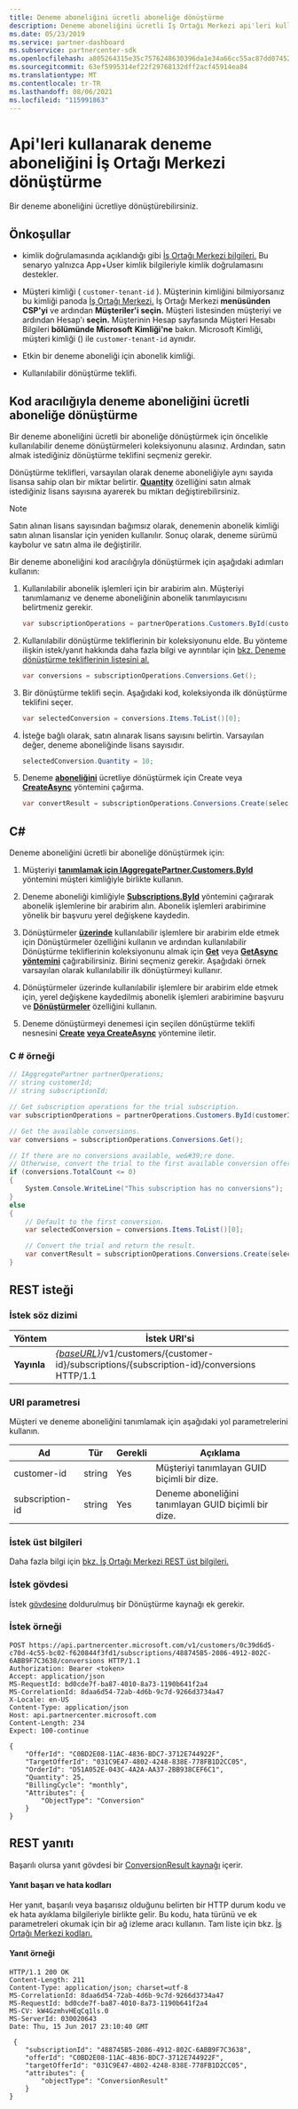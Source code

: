 ```yaml
---
title: Deneme aboneliğini ücretli aboneliğe dönüştürme
description: Deneme aboneliğini ücretli İş Ortağı Merkezi api'leri kullanmayı öğrenin.
ms.date: 05/23/2019
ms.service: partner-dashboard
ms.subservice: partnercenter-sdk
ms.openlocfilehash: a805264315e35c7576248630396da1e34a66cc55ac87dd07452f1615edbc0af4
ms.sourcegitcommit: 63ef5995314ef22f29768132dff2acf45914ea84
ms.translationtype: MT
ms.contentlocale: tr-TR
ms.lasthandoff: 08/06/2021
ms.locfileid: "115991863"
---
```

# <a name="convert-a-trial-subscription-to-paid-using-partner-center-apis"></a>Api'leri kullanarak deneme aboneliğini İş Ortağı Merkezi dönüştürme

Bir deneme aboneliğini ücretliye dönüştürebilirsiniz.

## <a name="prerequisites"></a>Önkoşullar

- kimlik doğrulamasında açıklandığı gibi [İş Ortağı Merkezi bilgileri.](partner-center-authentication.md) Bu senaryo yalnızca App+User kimlik bilgileriyle kimlik doğrulamasını destekler.

- Müşteri kimliği ( `customer-tenant-id` ). Müşterinin kimliğini bilmiyorsanız bu kimliği panoda [İş Ortağı Merkezi.](https://partner.microsoft.com/dashboard) İş Ortağı Merkezi **menüsünden CSP'yi** ve ardından **Müşteriler'i seçin.** Müşteri listesinden müşteriyi ve ardından Hesap'ı **seçin.** Müşterinin Hesap sayfasında Müşteri Hesabı Bilgileri **bölümünde Microsoft** **Kimliği'ne** bakın. Microsoft Kimliği, müşteri kimliği () ile `customer-tenant-id` aynıdır.

- Etkin bir deneme aboneliği için abonelik kimliği.

- Kullanılabilir dönüştürme teklifi.

## <a name="convert-a-trial-subscription-to-a-paid-subscription-through-code"></a>Kod aracılığıyla deneme aboneliğini ücretli aboneliğe dönüştürme

Bir deneme aboneliğini ücretli bir aboneliğe dönüştürmek için öncelikle kullanılabilir deneme dönüştürmeleri koleksiyonunu alasınız. Ardından, satın almak istediğiniz dönüştürme teklifini seçmeniz gerekir.

Dönüştürme teklifleri, varsayılan olarak deneme aboneliğiyle aynı sayıda lisansa sahip olan bir miktar belirtir. [**Quantity**](/dotnet/api/microsoft.store.partnercenter.models.subscriptions.conversion.quantity) özelliğini satın almak istediğiniz lisans sayısına ayarerek bu miktarı değiştirebilirsiniz.

> [!NOTE]
> Satın alınan lisans sayısından bağımsız olarak, denemenin abonelik kimliği satın alınan lisanslar için yeniden kullanılır. Sonuç olarak, deneme sürümü kaybolur ve satın alma ile değiştirilir.

Bir deneme aboneliğini kod aracılığıyla dönüştürmek için aşağıdaki adımları kullanın:

1. Kullanılabilir abonelik işlemleri için bir arabirim alın. Müşteriyi tanımlamanız ve deneme aboneliğinin abonelik tanımlayıcısını belirtmeniz gerekir.

    ``` csharp
    var subscriptionOperations = partnerOperations.Customers.ById(customerId).Subscriptions.ById(subscriptionId);
    ```

2. Kullanılabilir dönüştürme tekliflerinin bir koleksiyonunu elde. Bu yönteme ilişkin istek/yanıt hakkında daha fazla bilgi ve ayrıntılar için [bkz. Deneme dönüştürme tekliflerinin listesini al.](get-a-list-of-trial-conversion-offers.md)

    ``` csharp
    var conversions = subscriptionOperations.Conversions.Get();
    ```

3. Bir dönüştürme teklifi seçin. Aşağıdaki kod, koleksiyonda ilk dönüştürme teklifini seçer.

    ``` csharp
    var selectedConversion = conversions.Items.ToList()[0];
    ```

4. İsteğe bağlı olarak, satın alınarak lisans sayısını belirtin. Varsayılan değer, deneme aboneliğinde lisans sayısıdır.

    ``` csharp
    selectedConversion.Quantity = 10;
    ```

5. Deneme [**aboneliğini**](/dotnet/api/microsoft.store.partnercenter.subscriptions.isubscriptionupgradecollection.create) ücretliye dönüştürmek için Create veya [**CreateAsync**](/dotnet/api/microsoft.store.partnercenter.subscriptions.isubscriptionupgradecollection.createasync) yöntemini çağırma.

    ``` csharp
    var convertResult = subscriptionOperations.Conversions.Create(selectedConversion);
    ```

## <a name="c"></a>C\#

Deneme aboneliğini ücretli bir aboneliğe dönüştürmek için:

1. Müşteriyi [**tanımlamak için IAggregatePartner.Customers.ById**](/dotnet/api/microsoft.store.partnercenter.customers.icustomercollection.byid) yöntemini müşteri kimliğiyle birlikte kullanın.

2. Deneme aboneliği kimliğiyle [**Subscriptions.ById**](/dotnet/api/microsoft.store.partnercenter.customerusers.icustomerusercollection.byid) yöntemini çağırarak abonelik işlemlerine bir arabirim alın. Abonelik işlemleri arabirimine yönelik bir başvuru yerel değişkene kaydedin.

3. Dönüştürmeler [**üzerinde**](/dotnet/api/microsoft.store.partnercenter.subscriptions.isubscription.conversions) kullanılabilir işlemlere bir arabirim elde etmek için Dönüştürmeler özelliğini kullanın ve ardından kullanılabilir Dönüştürme tekliflerinin koleksiyonunu almak için [**Get**](/dotnet/api/microsoft.store.partnercenter.subscriptions.isubscriptionconversioncollection.get) veya [**GetAsync**](/dotnet/api/microsoft.store.partnercenter.subscriptions.isubscriptionconversioncollection.getasync) [**yöntemini**](/dotnet/api/microsoft.store.partnercenter.models.subscriptions.conversion) çağırabilirsiniz. Birini seçmeniz gerekir. Aşağıdaki örnek varsayılan olarak kullanılabilir ilk dönüştürmeyi kullanır.

4. Dönüştürmeler üzerinde kullanılabilir işlemlere bir arabirim elde etmek için, yerel değişkene kaydedilmiş abonelik işlemleri arabirimine başvuru ve [**Dönüştürmeler**](/dotnet/api/microsoft.store.partnercenter.subscriptions.isubscription.conversions) özelliğini kullanın.

5. Deneme dönüştürmeyi denemesi için seçilen dönüştürme teklifi nesnesini [**Create**](/dotnet/api/microsoft.store.partnercenter.subscriptions.isubscriptionupgradecollection.create) [**veya CreateAsync**](/dotnet/api/microsoft.store.partnercenter.subscriptions.isubscriptionupgradecollection.createasync) yöntemine iletir.

### <a name="c-example"></a>C \# örneği

``` csharp
// IAggregatePartner partnerOperations;
// string customerId;
// string subscriptionId;

// Get subscription operations for the trial subscription.
var subscriptionOperations = partnerOperations.Customers.ById(customerId).Subscriptions.ById(subscriptionId);

// Get the available conversions.
var conversions = subscriptionOperations.Conversions.Get();

// If there are no conversions available, we&#39;re done.
// Otherwise, convert the trial to the first available conversion offer.
if (conversions.TotalCount <= 0)
{
    System.Console.WriteLine("This subscription has no conversions");
}
else
{
    // Default to the first conversion.
    var selectedConversion = conversions.Items.ToList()[0];

    // Convert the trial and return the result.
    var convertResult = subscriptionOperations.Conversions.Create(selectedConversion);
}
```

## <a name="rest-request"></a>REST isteği

### <a name="request-syntax"></a>İstek söz dizimi

| Yöntem   | İstek URI'si                                                                                                                 |
|----------|-----------------------------------------------------------------------------------------------------------------------------|
| **Yayınla** | [*{baseURL}*](partner-center-rest-urls.md)/v1/customers/{customer-id}/subscriptions/{subscription-id}/conversions HTTP/1.1 |

### <a name="uri-parameter"></a>URI parametresi

Müşteri ve deneme aboneliğini tanımlamak için aşağıdaki yol parametrelerini kullanın.

| Ad            | Tür   | Gerekli | Açıklama                                                     |
|-----------------|--------|----------|-----------------------------------------------------------------|
| customer-id     | string | Yes      | Müşteriyi tanımlayan GUID biçimli bir dize.           |
| subscription-id | string | Yes      | Deneme aboneliğini tanımlayan GUID biçimli bir dize. |

### <a name="request-headers"></a>İstek üst bilgileri

Daha fazla bilgi için [bkz. İş Ortağı Merkezi REST üst bilgileri.](headers.md)

### <a name="request-body"></a>İstek gövdesi

İstek [gövdesine](conversions-resources.md#conversion) doldurulmuş bir Dönüştürme kaynağı ek gerekir.

### <a name="request-example"></a>İstek örneği

```http
POST https://api.partnercenter.microsoft.com/v1/customers/0c39d6d5-c70d-4c55-bc02-f620844f3fd1/subscriptions/488745B5-2086-4912-802C-6ABB9F7C3638/conversions HTTP/1.1
Authorization: Bearer <token>
Accept: application/json
MS-RequestId: bd0cde7f-ba87-4010-8a73-1190b641f2a4
MS-CorrelationId: 8daa6d54-72ab-4d6b-9c7d-9266d3734a47
X-Locale: en-US
Content-Type: application/json
Host: api.partnercenter.microsoft.com
Content-Length: 234
Expect: 100-continue

{
    "OfferId": "C0BD2E08-11AC-4836-BDC7-3712E744922F",
    "TargetOfferId": "031C9E47-4802-4248-838E-778FB1D2CC05",
    "OrderId": "D51A052E-043C-4A2A-AA37-2BB938CEF6C1",
    "Quantity": 25,
    "BillingCycle": "monthly",
    "Attributes": {
        "ObjectType": "Conversion"
    }
}
```

## <a name="rest-response"></a>REST yanıtı

Başarılı olursa yanıt gövdesi bir [ConversionResult kaynağı](conversions-resources.md#conversionresult) içerir.

#### <a name="response-success-and-error-codes"></a>Yanıt başarı ve hata kodları

Her yanıt, başarılı veya başarısız olduğunu belirten bir HTTP durum kodu ve ek hata ayıklama bilgileriyle birlikte gelir. Bu kodu, hata türünü ve ek parametreleri okumak için bir ağ izleme aracı kullanın. Tam liste için bkz. [İş Ortağı Merkezi kodları.](error-codes.md)

#### <a name="response-example"></a>Yanıt örneği

```http
HTTP/1.1 200 OK
Content-Length: 211
Content-Type: application/json; charset=utf-8
MS-CorrelationId: 8daa6d54-72ab-4d6b-9c7d-9266d3734a47
MS-RequestId: bd0cde7f-ba87-4010-8a73-1190b641f2a4
MS-CV: kW4GzmhvHEqCq1ls.0
MS-ServerId: 030020643
Date: Thu, 15 Jun 2017 23:10:40 GMT

 {
    "subscriptionId": "488745B5-2086-4912-802C-6ABB9F7C3638",
    "offerId": "C0BD2E08-11AC-4836-BDC7-3712E744922F",
    "targetOfferId": "031C9E47-4802-4248-838E-778FB1D2CC05",
    "attributes": {
        "objectType": "ConversionResult"
    }
}
```
